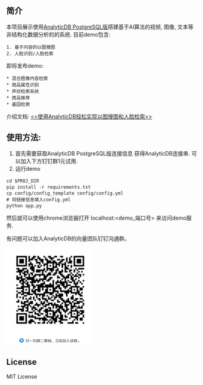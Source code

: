 ## 简介
本项目展示使用[AnalyticDB PostgreSQL版](https://cn.aliyun.com/product/gpdb)搭建基于AI算法的视频, 图像, 文本等非结构化数据分析的的系统.
目前demo包含:

    1. 基于内容的以图搜图
    2. 人脸识别/人脸检索
    
即将发布demo:

    * 混合图像内容检索
    * 商品属性识别
    * 声纹检索系统
    * 商品推荐
    * 基因检索
    
介绍文档:
    [<<使用AnalyticDB轻松实现以图搜图和人脸检索>>](https://github.com/aliyun/alibabacloud-AnalyticDB-python-demo-AI.git)
    
## 使用方法:
1. 首先需要获取AnalyticDB PostgreSQL版连接信息 获得AnalyticDB连接串. 可以加入下方钉钉群1元试用. 
2. 运行demo

```commandline
cd $PROJ_DIR
pip install -r requirements.txt
cp config/config_template config/config.yml
# 将链接信息填入config.yml
python app.py
```
然后就可以使用chrome浏览器打开 localhost:<demo_端口号> 来访问demo服务.

有问题可以加入AnalyticDB的向量团队钉钉沟通群。

<img src="doc/DingTalkQR.png" height="256"/>

## License
MIT License

